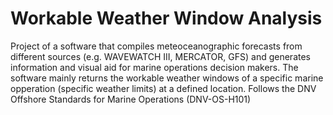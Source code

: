 # Workable Weather Window Analysis

Project of a software that compiles meteoceanographic forecasts from different sources (e.g. WAVEWATCH III, MERCATOR, GFS) and generates information and visual aid for marine operations decision makers. The software mainly returns the workable weather windows of a specific marine opperation (specific weather limits) at a defined location. Follows the DNV Offshore Standards for Marine Operations (DNV-OS-H101)
